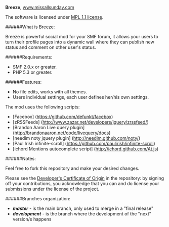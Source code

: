**Breeze**, www.missallsunday.com

The software is licensed under [MPL 1.1 license](http://www.mozilla.org/MPL/MPL-1.1.html).

######What is Breeze:

Breeze is powerful social mod for your SMF forum, it allows your users to turn their profile pages into a dynamic wall where they can publish new status and comment on other user's status.

######Requirements:

- SMF 2.0.x or greater.
- PHP 5.3 or greater.

######Features:

- No file edits, works with all themes.
- Users individual settings, each user defines her/his own settings.

The mod uses the following scripts:

- [Facebox] (https://github.com/defunkt/facebox)
- [zRSSFeeds] (http://www.zazar.net/developers/jquery/zrssfeed/)
- [Brandon Aaron Live query plugin] (http://brandonaaron.net/code/livequery/docs)
- [needim noty jquery plugin] (http://needim.github.com/noty/)
- [Paul Irish infinite-scroll] (https://github.com/paulirish/infinite-scroll)
- [ichord Mentions autocomplete script] (http://ichord.github.com/At.js)

######Notes:

Feel free to fork this repository and make your desired changes.

Please see the [Developer's Certificate of Origin](https://github.com/MissAllSunday/Breeze/blob/master/DCO.txt) in the repository:
by signing off your contributions, you acknowledge that you can and do license your submissions under the license of the project.

######Branches organization:
* ***master*** - is the main branch, only used to merge in a "final release"
* ***development*** - is the branch where the development of the "next" version/s happens